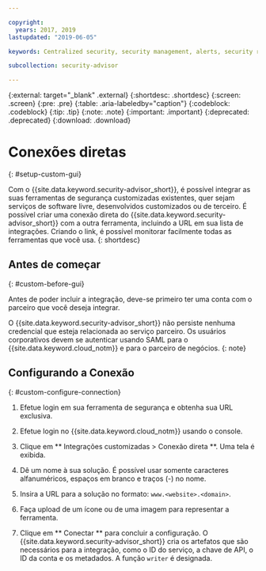 ```yaml
---

copyright:
  years: 2017, 2019
lastupdated: "2019-06-05"

keywords: Centralized security, security management, alerts, security risk, insights, threat detection

subcollection: security-advisor

---
```


{:external: target="_blank" .external}
{:shortdesc: .shortdesc}
{:screen: .screen}
{:pre: .pre}
{:table: .aria-labeledby="caption"}
{:codeblock: .codeblock}
{:tip: .tip}
{:note: .note}
{:important: .important}
{:deprecated: .deprecated}
{:download: .download}


# Conexões diretas
{: #setup-custom-gui}

Com o {{site.data.keyword.security-advisor_short}}, é possível integrar as suas ferramentas de segurança customizadas existentes, quer sejam serviços de software livre, desenvolvidos customizados ou de terceiro. É possível criar uma conexão direta do {{site.data.keyword.security-advisor_short}} com a outra ferramenta, incluindo a URL em sua lista de integrações. Criando o link, é possível monitorar facilmente todas as ferramentas que você usa.
{: shortdesc}


## Antes de começar
{: #custom-before-gui}

Antes de poder incluir a integração, deve-se primeiro ter uma conta com o parceiro que você deseja integrar.

O {{site.data.keyword.security-advisor_short}} não persiste nenhuma credencial que esteja relacionada ao serviço parceiro. Os usuários corporativos devem se autenticar usando SAML para o {{site.data.keyword.cloud_notm}} e para o parceiro de negócios.
{: note}

## Configurando a Conexão
{: #custom-configure-connection}

1. Efetue login em sua ferramenta de segurança e obtenha sua URL exclusiva.

2. Efetue login no {{site.data.keyword.cloud_notm}} usando o console.

3. Clique em  ** Integrações customizadas > Conexão direta **. Uma tela é exibida.

  1. Dê um nome à sua solução. É possível usar somente caracteres alfanuméricos, espaços em branco e traços (-) no nome.

  2. Insira a URL para a solução no formato: `www.<website>.<domain>`.

  3. Faça upload de um ícone ou de uma imagem para representar a ferramenta.

  4. Clique em  ** Conectar **  para concluir a configuração. O {{site.data.keyword.security-advisor_short}} cria os artefatos que são necessários para a integração, como o ID do serviço, a chave de API, o ID da conta e os metadados. A função `writer` é designada.
